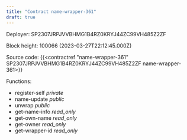 ```yaml
---
title: "Contract name-wrapper-361"
draft: true
---
```

Deployer: SP2307JRPJVVBHMG1B4RZ0KRYJ44ZC99VH485Z2ZF


 



Block height: 100066 (2023-03-27T22:12:45.000Z)

Source code: {{<contractref "name-wrapper-361" SP2307JRPJVVBHMG1B4RZ0KRYJ44ZC99VH485Z2ZF name-wrapper-361>}}

Functions:

* register-self _private_
* name-update _public_
* unwrap _public_
* get-name-info _read_only_
* get-own-name _read_only_
* get-owner _read_only_
* get-wrapper-id _read_only_
